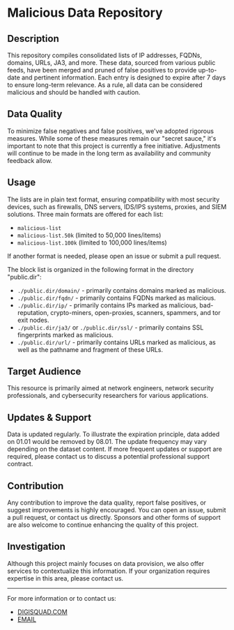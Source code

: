 # Malicious Data Repository

## Description
This repository compiles consolidated lists of IP addresses, FQDNs, domains, URLs, JA3, and more. These data, sourced from various public feeds, have been merged and pruned of false positives to provide up-to-date and pertinent information. Each entry is designed to expire after 7 days to ensure long-term relevance. As a rule, all data can be considered malicious and should be handled with caution.

## Data Quality
To minimize false negatives and false positives, we've adopted rigorous measures. While some of these measures remain our "secret sauce," it's important to note that this project is currently a free initiative. Adjustments will continue to be made in the long term as availability and community feedback allow.

## Usage
The lists are in plain text format, ensuring compatibility with most security devices, such as firewalls, DNS servers, IDS/IPS systems, proxies, and SIEM solutions. Three main formats are offered for each list:
- `malicious-list`
- `malicious-list.50k` (limited to 50,000 lines/items)
- `malicious-list.100k` (limited to 100,000 lines/items)

If another format is needed, please open an issue or submit a pull request.

The block list is organized in the following format in the directory "public.dir":

- `./public.dir/domain/` - primarily contains domains marked as malicious.
- `./public.dir/fqdn/`   - primarily contains FQDNs marked as malicious.
- `./public.dir/ip/`     - primarily contains IPs marked as malicious, bad-reputation, crypto-miners, open-proxies, scanners, spammers, and tor exit nodes.
- `./public.dir/ja3/` or `./public.dir/ssl/` - primarily contains SSL fingerprints marked as malicious.
- `./public.dir/url/` - primarily contains URLs marked as malicious, as well as the pathname and fragment of these URLs.

## Target Audience
This resource is primarily aimed at network engineers, network security professionals, and cybersecurity researchers for various applications.

## Updates & Support
Data is updated regularly. To illustrate the expiration principle, data added on 01.01 would be removed by 08.01. The update frequency may vary depending on the dataset content. If more frequent updates or support are required, please contact us to discuss a potential professional support contract.

## Contribution
Any contribution to improve the data quality, report false positives, or suggest improvements is highly encouraged. You can open an issue, submit a pull request, or contact us directly. Sponsors and other forms of support are also welcome to continue enhancing the quality of this project.

## Investigation
Although this project mainly focuses on data provision, we also offer services to contextualize this information. If your organization requires expertise in this area, please contact us.


---

For more information or to contact us:

- [DIGISQUAD.COM](https://www.digisquad.com) 
- [EMAIL](info@digisquad.com) 

